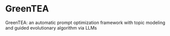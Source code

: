 # GreenTEA
GreenTEA: an automatic prompt optimization framework with topic modeling and guided evolutionary algorithm via LLMs
